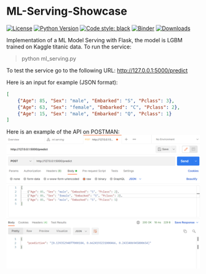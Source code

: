 # ML-Serving-Showcase
[![License](https://img.shields.io/pypi/l/octopus-ml.svg)](https://github.com/gershonc//octopus-ml/blob/master/LICENSE)
[![Python Version](https://img.shields.io/pypi/pyversions/pandas-profiling)](https://pypi.org/project/octopus-ml/)
[![Code style: black](https://img.shields.io/badge/code%20style-black-000000.svg)](https://github.com/python/black)
[![Binder](https://mybinder.org/badge.svg)](https://hub.gke2.mybinder.org/user/gershonc-octopus-ml-k5of97xu/tree)
[![Downloads](https://pepy.tech/badge/ml-serving-showcase)](ml-serving-showcase)

Implementation of a ML Model Serving with Flask, the model is LGBM trained on Kaggle titanic data.
To run the service:
> python ml_serving.py

To test the service go to the following URL: http://127.0.0.1:5000/predict

Here is an input for example (JSON format):
```json
[
    {"Age": 85, "Sex": "male", "Embarked": "S", "Pclass": 3},
    {"Age": 63, "Sex": "female", "Embarked": "C", "Pclass": 2},
    {"Age": 15, "Sex": "male", "Embarked": "Q", "Pclass": 1}
]
```

Here is an example of the API on POSTMAN:
![alt text](https://github.com/gershonc/ml-serving-showcase/blob/main/img/postman_serving_ml.png?raw=true)

